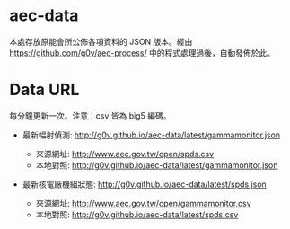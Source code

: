 aec-data
========

本處存放原能會所公佈各項資料的 JSON 版本。經由
https://github.com/g0v/aec-process/ 中的程式處理過後，自動發佈於此。

Data URL
========

每分鐘更新一次。注意：csv 皆為 big5 編碼。

- 最新幅射偵測: http://g0v.github.io/aec-data/latest/gammamonitor.json
  - 來源網址: http://www.aec.gov.tw/open/spds.csv
  - 本地對照: http://g0v.github.io/aec-data/latest/gammamonitor.json

- 最新核電廠機組狀態: http://g0v.github.io/aec-data/latest/spds.json
  - 來源網址: http://www.aec.gov.tw/open/gammamonitor.csv
  - 本地對照: http://g0v.github.io/aec-data/latest/spds.csv
